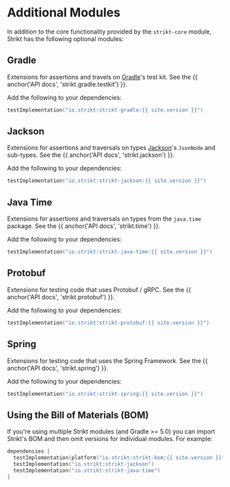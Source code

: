 ---
---

# Additional Modules

In addition to the core functionality provided by the `strikt-core` module, Strikt has the following optional modules:

## Gradle

Extensions for assertions and travels on [Gradle](https://github.com/gradle/gradle)'s test kit.
See the {{ anchor('API docs', 'strikt.gradle.testkit') }}.

Add the following to your dependencies:

```kotlin
testImplementation("io.strikt:strikt-gradle:{{ site.version }}")
```

## Jackson

Extensions for assertions and traversals on types [Jackson](https://github.com/FasterXML/jackson)'s `JsonNode` and sub-types.
See the {{ anchor('API docs', 'strikt.jackson') }}.

Add the following to your dependencies:

```kotlin
testImplementation("io.strikt:strikt-jackson:{{ site.version }}")
``` 

## Java Time

Extensions for assertions and traversals on types from the `java.time` package.
See the {{ anchor('API docs', 'strikt.time') }}.

Add the following to your dependencies:

```kotlin
testImplementation("io.strikt:strikt-java-time:{{ site.version }}")
``` 

## Protobuf

Extensions for testing code that uses Protobuf / gRPC.
See the {{ anchor('API docs', 'strikt.protobuf') }}.

Add the following to your dependencies:

```kotlin
testImplementation("io.strikt:strikt-protobuf:{{ site.version }}")
``` 

## Spring

Extensions for testing code that uses the Spring Framework.
See the {{ anchor('API docs', 'strikt.spring') }}.

Add the following to your dependencies:

```kotlin
testImplementation("io.strikt:strikt-spring:{{ site.version }}")
``` 

## Using the Bill of Materials (BOM)

If you're using multiple Strikt modules (and Gradle >= 5.0) you can import Strikt's BOM and then omit versions for individual modules.
For example:

```kotlin
dependencies {
  testImplementation(platform("io.strikt:strikt-bom:{{ site.version }}"))
  testImplementation("io.strikt:strikt-jackson")
  testImplementation("io.strikt:strikt-java-time")
}
```
